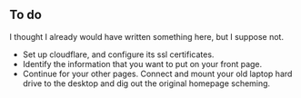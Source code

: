 ## To do

I thought I already would have written something here, but I suppose not.

* Set up cloudflare, and configure its ssl certificates.
* Identify the information that you want to put on your front page.
* Continue for your other pages. Connect and mount your old laptop hard drive to the desktop and dig out the original homepage scheming.
